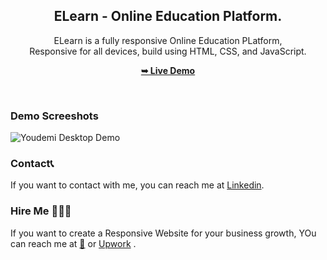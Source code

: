<div align="center">

  <h2 align="center">ELearn - Online Education Platform.</h2>

  ELearn is a fully responsive Online Education PLatform, <br />Responsive for all devices, build using HTML, CSS, and JavaScript.

  <a href="https://subirkumarpratihar.github.io/ELearn/"><strong>➥ Live Demo</strong></a>

</div>

<br />

### Demo Screeshots

![Youdemi Desktop Demo](./readme-images/desktop.png "Desktop Demo")


### Contact📞

If you want to contact with me, you can reach me at [Linkedin](www.linkedin.com/in/subirkumarpratihar).


### Hire Me 🧑🏻‍💼

If you want to create a Responsive Website for your business growth, YOu can reach me at [🔗](https://subirkumarpratihar.github.io/subirKumar/) or [Upwork](https://www.upwork.com/freelancers/~018217ee6c19c3fd98) .

